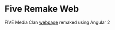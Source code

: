 # Five Remake Web

FIVE Media Clan [webpage](https://www.fivemediaclan.com) remaked using Angular 2
